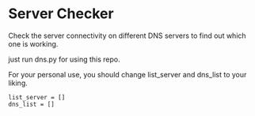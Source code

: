 # Server Checker
Check the server connectivity on different DNS servers to find out which one is working.

just run dns.py for using this repo.

For your personal use, you should change list_server and dns_list to your liking.
```
list_server = []
dns_list = []
```
